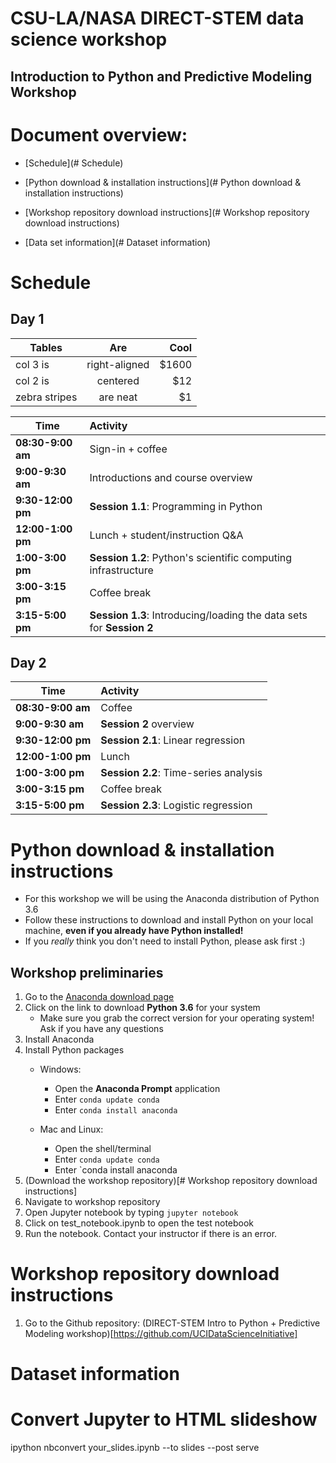 # CSU-LA/NASA DIRECT-STEM data science workshop
## Introduction to Python and Predictive Modeling Workshop


# Document overview:

- [Schedule](# Schedule)

- [Python download & installation instructions](# Python download & installation instructions)

- [Workshop repository download instructions](# Workshop repository download instructions)

- [Data set information](# Dataset information)

# Schedule

## Day 1


| Tables        | Are           | Cool  |
| ------------- |:-------------:| -----:|
| col 3 is      | right-aligned | $1600 |
| col 2 is      | centered      |   $12 |
| zebra stripes | are neat      |    $1 |

| Time                       | Activity                                                                    |
| -------------------------- |:----------------------------------------------------------------------------|
| **08:30-9:00 am**          | Sign-in + coffee                                                            |
| **9:00-9:30 am**           | Introductions and course overview                                           |
| **9:30-12:00 pm**          | __Session 1.1__: Programming in Python                                      |
| **12:00-1:00 pm**          | Lunch + student/instruction Q&A                                             |
| **1:00-3:00 pm**           | __Session 1.2__: Python's scientific computing infrastructure               |
| **3:00-3:15 pm**           | Coffee break                                                                |
| **3:15-5:00 pm**           | __Session 1.3__: Introducing/loading the data sets for __Session 2__        |

## Day 2

| Time                       | Activity                                                                    |
| -------------------------- |:----------------------------------------------------------------------------|
| **08:30-9:00 am**          | Coffee                                                                      |
| **9:00-9:30 am**           | __Session 2__ overview                                                      |
| **9:30-12:00 pm**          | __Session 2.1__: Linear regression                                          |
| **12:00-1:00 pm**          | Lunch                                                                       |
| **1:00-3:00 pm**           | __Session 2.2__: Time-series analysis                                       |
| **3:00-3:15 pm**           | Coffee break                                                                |
| **3:15-5:00 pm**           | __Session 2.3__: Logistic regression                                        |

# Python download & installation instructions

- For this workshop we will be using the Anaconda distribution of Python 3.6
- Follow these instructions to download and install Python on your local machine, **even if you already have Python installed!**
- If you *really* think you don't need to install Python, please ask first :)

## Workshop preliminaries
1. Go to the [Anaconda download page](https://www.continuum.io/downloads)
2. Click on the link to download **Python 3.6** for your system
	- Make sure you grab the correct version for your operating system! Ask if you have any questions
3. Install Anaconda
4. Install Python packages
	- Windows:
		- Open the **Anaconda Prompt** application
		- Enter `conda update conda`
		- Enter `conda install anaconda`

	- Mac and Linux:
		- Open the shell/terminal
		- Enter `conda update conda`
		- Enter `conda install anaconda
5. (Download the workshop repository)[# Workshop repository download instructions]
6. Navigate to workshop repository
7. Open Jupyter notebook by typing `jupyter notebook`
8. Click on test_notebook.ipynb to open the test notebook
9. Run the notebook. Contact your instructor if there is an error.



# Workshop repository download instructions
1. Go to the Github repository: (DIRECT-STEM Intro to Python + Predictive Modeling workshop)[https://github.com/UCIDataScienceInitiative]

# Dataset information

# Convert Jupyter to HTML slideshow
ipython nbconvert your_slides.ipynb --to slides --post serve
